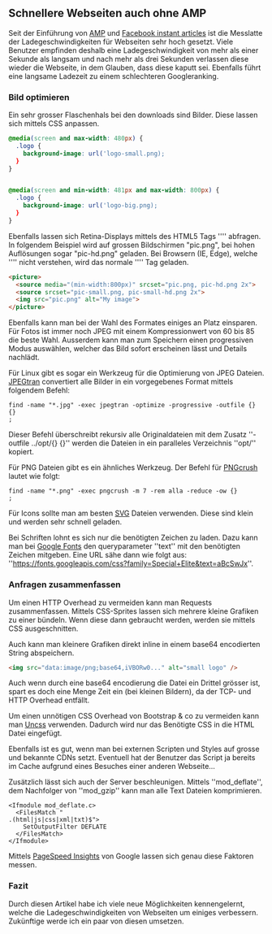## Schnellere Webseiten auch ohne AMP
Seit der Einführung von [AMP](https://de.wikipedia.org/wiki/Accelerated_Mobile_Pages) und [Facebook instant articles](https://instantarticles.fb.com/) ist die Messlatte der Ladegeschwindigkeiten für Webseiten sehr hoch gesetzt. Viele Benutzer empfinden deshalb eine Ladegeschwindigkeit von mehr als einer Sekunde als langsam und nach mehr als drei Sekunden verlassen diese wieder die Webseite, in dem Glauben, dass diese kaputt sei. Ebenfalls führt eine langsame Ladezeit zu einem schlechteren Googleranking.


### Bild optimieren
Ein sehr grosser Flaschenhals bei den downloads sind Bilder.  Diese lassen sich mittels CSS anpassen.


```css
@media(screen and max-width: 480px) {
  .logo {
    background-image: url('logo-small.png);
  }
}


@media(screen and min-width: 481px and max-width: 800px) {
  .logo {
    background-image: url('logo-big.png);
  }
}
```


Ebenfalls lassen sich Retina-Displays mittels des HTML5 Tags ''<picture>'' abfragen. In folgendem Beispiel wird auf grossen Bildschirmen "pic.png", bei hohen Auflösungen sogar "pic-hd.png" geladen. Bei Browsern (IE, Edge), welche ''<picture>'' nicht verstehen, wird das normale ''<img>'' Tag geladen.


```html
<picture>
  <source media="(min-width:800px)" srcset="pic.png, pic-hd.png 2x">
  <source srcset="pic-small.png, pic-small-hd.png 2x">
  <img src="pic.png" alt="My image">
</picture>
```


Ebenfalls kann man bei der Wahl des Formates einiges an Platz einsparen. Für Fotos ist immer noch JPEG mit einem Kompressionwert von 60 bis 85 die beste Wahl. Ausserdem kann man zum Speichern einen progressiven Modus auswählen, welcher das Bild sofort erscheinen lässt und Details nachlädt.


Für Linux gibt es sogar ein Werkzeug für die Optimierung von JPEG Dateien. [JPEGtran](http://jpegclub.org/jpegtran/) convertiert alle Bilder in ein vorgegebenes Format mittels folgendem Befehl:
```
find -name "*.jpg" -exec jpegtran -optimize -progressive -outfile {} {} 
;
```
Dieser Befehl überschreibt rekursiv alle Originaldateien mit dem Zusatz ''-outfile ../opt/{} {}'' werden die Dateien in ein paralleles Verzeichnis ''opt/'' kopiert.


Für PNG Dateien gibt es ein ähnliches Werkzeug. Der Befehl für [PNGcrush](https://pmt.sourceforge.io/pngcrush/) lautet wie folgt:


```
find -name "*.png" -exec pngcrush -m 7 -rem alla -reduce -ow {} 
;
```
Für Icons sollte man am besten [SVG](https://de.wikipedia.org/wiki/Scalable_Vector_Graphics) Dateien verwenden. Diese sind klein und werden sehr schnell geladen.


Bei Schriften lohnt es sich nur die benötigten Zeichen zu laden. Dazu kann man bei [Google Fonts](https://fonts.google.com/) den queryparameter ''text'' mit den benötigten Zeichen mitgeben. Eine URL sähe dann wie folgt aus: ''https://fonts.googleapis.com/css?family=Special+Elite&text=aBcSwJx''.


### Anfragen zusammenfassen
Um einen HTTP Overhead zu vermeiden kann man Requests zusammenfassen. Mittels CSS-Sprites lassen sich mehrere kleine Grafiken zu einer bündeln. Wenn diese dann gebraucht werden, werden sie mittels CSS ausgeschnitten.


Auch kann man kleinere Grafiken direkt inline in einem base64 encodierten String abspeichern.


```html
<img src="data:image/png;base64,iVBORw0..." alt="small logo" />
```
Auch wenn durch eine base64 encodierung die Datei ein Drittel grösser ist, spart es doch eine Menge Zeit ein (bei kleinen Bildern), da der TCP- und HTTP Overhead entfällt.


Um einen unnötigen CSS Overhead von Bootstrap & co zu vermeiden kann man [Uncss](https://uncss-online.com/) verwenden. Dadurch wird nur das Benötigte CSS in die HTML Datei eingefügt.


Ebenfalls ist es gut, wenn man bei externen Scripten und Styles auf grosse und bekannte CDNs setzt. Eventuell hat der Benutzer das Script ja bereits im Cache aufgrund eines Besuches einer anderen Webseite...


Zusätzlich lässt sich auch der Server beschleunigen. Mittels ''mod_deflate'', dem Nachfolger von ''mod_gzip'' kann man alle Text Dateien komprimieren.


```
<Ifmodule mod_deflate.c>
  <FilesMatch "
.(html|js|css|xml|txt)$">
    SetOutputFilter DEFLATE
  </FilesMatch>
</Ifmodule>
```
Mittels [PageSpeed Insights](https://developers.google.com/speed/pagespeed/insights/) von Google lassen sich genau diese Faktoren messen.

### Fazit
Durch diesen Artikel habe ich viele neue Möglichkeiten kennengelernt, welche die Ladegeschwindigkeiten von Webseiten um einiges verbessern. Zukünftige werde ich ein paar von diesen umsetzen.